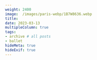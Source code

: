 ```yaml
---
weight: 2400
image:  /images/paris-webp/1B7W8636.webp
title:
date: 2023-03-13
multipleColumn: true
tags:
- archive # all posts
- ballet
hideMeta: true
hideExif: true
---
```

